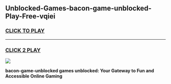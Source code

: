 
## Unblocked-Games-bacon-game-unblocked-Play-Free-vqiei
<h3>
<a href="https://premium76.site?title=bacon-game-unblocked&ref=21A">CLICK TO PLAY</a></h3>
<hr>

<h3>
<a href="https://premium76.site?title=bacon-game-unblocked&ref=21A">CLICK 2 PLAY</a>
  
</h3>

<a href="https://premium76.site?title=bacon-game-unblocked&ref=21A"><img src="https://clearcache.store/games.png"></a>


**bacon-game-unblocked games unblocked: Your Gateway to Fun and Accessible Online Gaming**

